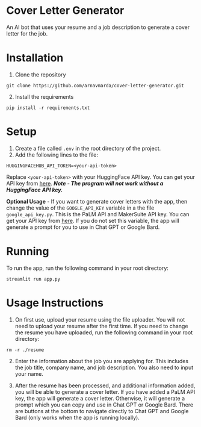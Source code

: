 # Cover Letter Generator
An AI bot that uses your resume and a job description to generate a cover letter for the job.

# Installation
1. Clone the repository
```
git clone https://github.com/arnavmarda/cover-letter-generator.git
```

2. Install the requirements
```
pip install -r requirements.txt
```

# Setup
1. Create a file called `.env` in the root directory of the project.
2. Add the following lines to the file:
```
HUGGINGFACEHUB_API_TOKEN=<your-api-token>
```
Replace `<your-api-token>` with your HuggingFace API key. You can get your API key from [here](https://huggingface.co/settings/tokens).
***Note - The program will not work without a HuggingFace API key.***

**Optional Usage** - If you want to generate cover letters with the app, then change the value of the `GOOGLE_API_KEY` variable in a the file `google_api_key.py`. This is the PaLM API and MakerSuite API key. You can get your API key from [here](https://makersuite.google.com/u/1/app/apikey). If you do not set this variable, the app will generate a prompt for you to use in Chat GPT or Google Bard.

# Running
To run the app, run the following command in your root directory:
```
streamlit run app.py
```

# Usage Instructions
1. On first use, upload your resume using the file uploader. You will not need to upload your resume after the first time. If you need to change the resume you have uploaded, run the following command in your root directory:
```
rm -r ./resume
```

2. Enter the information about the job you are applying for. This includes the job title, company name, and job description. You also need to input your name. 

3. After the resume has been processed, and additional information added, you will be able to generate a cover letter. If you have added a PaLM API key, the app will generate a cover letter. Otherwise, it will generate a prompt which you can copy and use in Chat GPT or Google Bard. There are buttons at the bottom to navigate directly to Chat GPT and Google Bard (only works when the app is running locally).